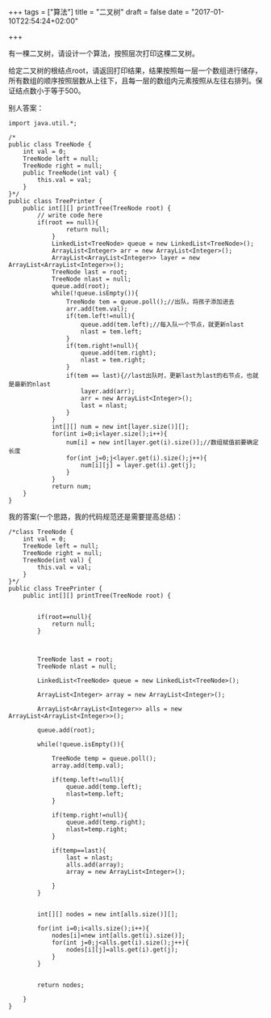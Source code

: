 
+++
tags = ["算法"]
title = "二叉树"
draft = false
date = "2017-01-10T22:54:24+02:00"

+++


有一棵二叉树，请设计一个算法，按照层次打印这棵二叉树。  

给定二叉树的根结点root，请返回打印结果，结果按照每一层一个数组进行储存，所有数组的顺序按照层数从上往下，且每一层的数组内元素按照从左往右排列。保证结点数小于等于500。



别人答案：

	import java.util.*;
	 
	/*
	public class TreeNode {
	    int val = 0;
	    TreeNode left = null;
	    TreeNode right = null;
	    public TreeNode(int val) {
	        this.val = val;
	    }
	}*/
	public class TreePrinter {
	    public int[][] printTree(TreeNode root) {
	        // write code here
	        if(root == null){
	                return null;
	            }
	            LinkedList<TreeNode> queue = new LinkedList<TreeNode>();
	            ArrayList<Integer> arr = new ArrayList<Integer>(); 
	            ArrayList<ArrayList<Integer>> layer = new ArrayList<ArrayList<Integer>>();
	            TreeNode last = root;
	            TreeNode nlast = null;
	            queue.add(root);
	            while(!queue.isEmpty()){
	                TreeNode tem = queue.poll();//出队，将孩子添加进去
	                arr.add(tem.val);
	                if(tem.left!=null){
	                    queue.add(tem.left);//每入队一个节点，就更新nlast
	                    nlast = tem.left;
	                }
	                if(tem.right!=null){
	                    queue.add(tem.right);
	                    nlast = tem.right;
	                }
	                if(tem == last){//last出队时，更新last为last的右节点，也就是最新的nlast
	                    layer.add(arr);
	                    arr = new ArrayList<Integer>();
	                    last = nlast;
	                }
	            }
	            int[][] num = new int[layer.size()][];
	            for(int i=0;i<layer.size();i++){
	                num[i] = new int[layer.get(i).size()];//数组赋值前要确定长度 
	                for(int j=0;j<layer.get(i).size();j++){
	                    num[i][j] = layer.get(i).get(j);
	                }
	            }
	            return num;
	    }
	}



我的答案(一个思路，我的代码规范还是需要提高总结)：

	/*class TreeNode {
	    int val = 0;
	    TreeNode left = null;
	    TreeNode right = null;
	    TreeNode(int val) {
	        this.val = val;
	    }
	}*/
	public class TreePrinter {
	    public int[][] printTree(TreeNode root) {
	
	
	        if(root==null){
	            return null;
	        }
	
	
	        
	        TreeNode last = root;
	        TreeNode nlast = null;
	
	        LinkedList<TreeNode> queue = new LinkedList<TreeNode>();
	
	        ArrayList<Integer> array = new ArrayList<Integer>();
	
	        ArrayList<ArrayList<Integer>> alls = new ArrayList<ArrayList<Integer>>();
	
	        queue.add(root);
	
	        while(!queue.isEmpty()){
	
	            TreeNode temp = queue.poll();
	            array.add(temp.val);
	
	            if(temp.left!=null){
	                queue.add(temp.left);
	                nlast=temp.left;
	            }
	
	            if(temp.right!=null){
	                queue.add(temp.right);
	                nlast=temp.right;
	            }
	
	            if(temp==last){
	                last = nlast;
	                alls.add(array);
	                array = new ArrayList<Integer>();
	
	            }
	        }
	
	        
	        int[][] nodes = new int[alls.size()][];
	        
	        for(int i=0;i<alls.size();i++){
	            nodes[i]=new int[alls.get(i).size()];
	            for(int j=0;j<alls.get(i).size();j++){
	                nodes[i][j]=alls.get(i).get(j);
	            }
	        }
	        
	       
	        return nodes;
	
	    }
	}